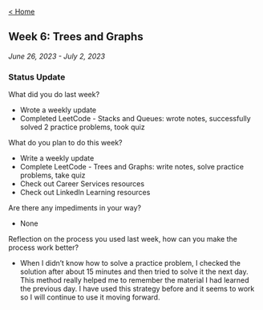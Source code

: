 [< Home](https://shammip.github.io/)

## Week 6: Trees and Graphs

*June 26, 2023 - July 2, 2023*

### Status Update 

What did you do last week?
* Wrote a weekly update
* Completed LeetCode - Stacks and Queues: wrote notes, successfully solved 2 practice problems, took quiz

What do you plan to do this week?
* Write a weekly update
* Complete LeetCode - Trees and Graphs: write notes, solve practice problems, take quiz
* Check out Career Services resources
* Check out LinkedIn Learning resources

Are there any impediments in your way?
* None

Reflection on the process you used last week, how can you make the process work better?
* When I didn’t know how to solve a practice problem, I checked the solution after about 15 minutes and then tried to solve it the next day. This method really helped me to remember the material I had learned the previous day. I have used this strategy before and it seems to work so I will continue to use it moving forward.

